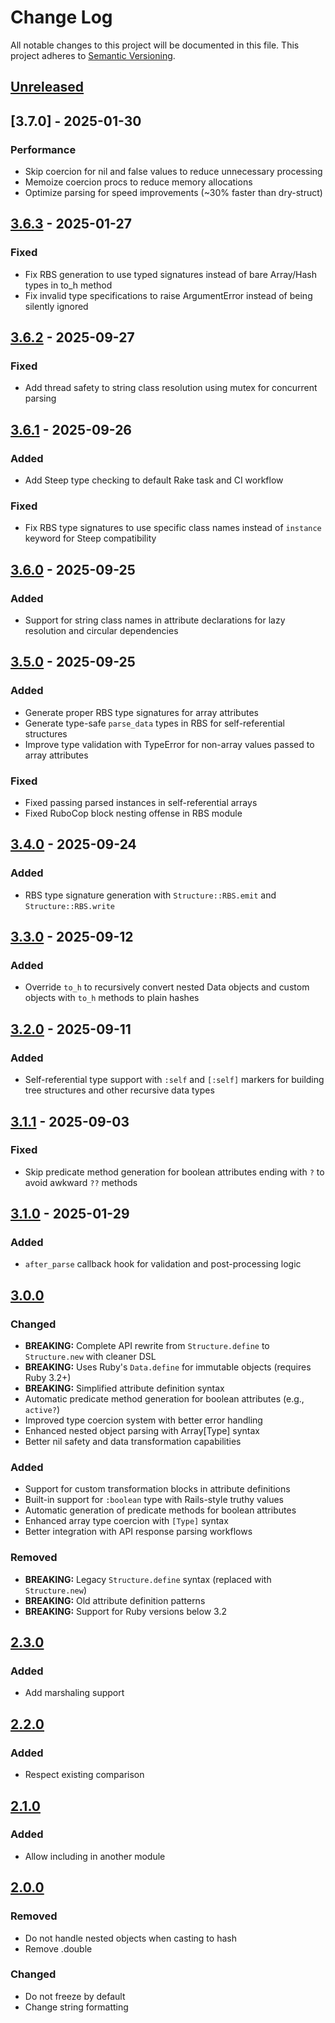# Change Log

All notable changes to this project will be documented in this file.
This project adheres to [Semantic Versioning](http://semver.org/).

## [Unreleased]

## [3.7.0] - 2025-01-30

### Performance

- Skip coercion for nil and false values to reduce unnecessary processing
- Memoize coercion procs to reduce memory allocations
- Optimize parsing for speed improvements (~30% faster than dry-struct)

## [3.6.3] - 2025-01-27

### Fixed

- Fix RBS generation to use typed signatures instead of bare Array/Hash types in to_h method
- Fix invalid type specifications to raise ArgumentError instead of being silently ignored

## [3.6.2] - 2025-09-27

### Fixed

- Add thread safety to string class resolution using mutex for concurrent parsing

## [3.6.1] - 2025-09-26

### Added

- Add Steep type checking to default Rake task and CI workflow

### Fixed

- Fix RBS type signatures to use specific class names instead of `instance` keyword for Steep compatibility

## [3.6.0] - 2025-09-25

### Added

- Support for string class names in attribute declarations for lazy resolution and circular dependencies

## [3.5.0] - 2025-09-25

### Added

- Generate proper RBS type signatures for array attributes
- Generate type-safe `parse_data` types in RBS for self-referential structures
- Improve type validation with TypeError for non-array values passed to array attributes

### Fixed

- Fixed passing parsed instances in self-referential arrays
- Fixed RuboCop block nesting offense in RBS module

## [3.4.0] - 2025-09-24

### Added

- RBS type signature generation with `Structure::RBS.emit` and `Structure::RBS.write`

## [3.3.0] - 2025-09-12

### Added

- Override `to_h` to recursively convert nested Data objects and custom objects with `to_h` methods to plain hashes

## [3.2.0] - 2025-09-11

### Added

- Self-referential type support with `:self` and `[:self]` markers for building tree structures and other recursive data types

## [3.1.1] - 2025-09-03

### Fixed

- Skip predicate method generation for boolean attributes ending with `?` to avoid awkward `??` methods

## [3.1.0] - 2025-01-29

### Added

- `after_parse` callback hook for validation and post-processing logic

## [3.0.0]

### Changed

- **BREAKING:** Complete API rewrite from `Structure.define` to `Structure.new` with cleaner DSL
- **BREAKING:** Uses Ruby's `Data.define` for immutable objects (requires Ruby 3.2+)
- **BREAKING:** Simplified attribute definition syntax
- Automatic predicate method generation for boolean attributes (e.g., `active?`)
- Improved type coercion system with better error handling
- Enhanced nested object parsing with Array[Type] syntax
- Better nil safety and data transformation capabilities

### Added

- Support for custom transformation blocks in attribute definitions
- Built-in support for `:boolean` type with Rails-style truthy values
- Automatic generation of predicate methods for boolean attributes
- Enhanced array type coercion with `[Type]` syntax
- Better integration with API response parsing workflows

### Removed

- **BREAKING:** Legacy `Structure.define` syntax (replaced with `Structure.new`)
- **BREAKING:** Old attribute definition patterns
- **BREAKING:** Support for Ruby versions below 3.2

## [2.3.0]

### Added

- Add marshaling support

## [2.2.0]

### Added

- Respect existing comparison

## [2.1.0]

### Added

- Allow including in another module

## [2.0.0]

### Removed

- Do not handle nested objects when casting to hash
- Remove .double

### Changed

- Do not freeze by default
- Change string formatting

[2.0.0]: https://github.com/hakanensari/structure/compare/v1.2.1...v2.0.0
[2.1.0]: https://github.com/hakanensari/structure/compare/v2.0.0...v2.1.0
[2.2.0]: https://github.com/hakanensari/structure/compare/v2.1.0...v2.2.0
[2.3.0]: https://github.com/hakanensari/structure/compare/v2.2.0...v2.3.0
[3.0.0]: https://github.com/hakanensari/structure/compare/v2.3.0...v3.0.0
[3.1.0]: https://github.com/hakanensari/structure/compare/v3.0.0...v3.1.0
[3.1.1]: https://github.com/hakanensari/structure/compare/v3.1.0...v3.1.1
[3.2.0]: https://github.com/hakanensari/structure/compare/v3.1.1...v3.2.0
[3.3.0]: https://github.com/hakanensari/structure/compare/v3.2.0...v3.3.0
[3.4.0]: https://github.com/hakanensari/structure/compare/v3.3.0...v3.4.0
[3.5.0]: https://github.com/hakanensari/structure/compare/v3.4.0...v3.5.0
[3.6.0]: https://github.com/hakanensari/structure/compare/v3.5.0...v3.6.0
[3.6.1]: https://github.com/hakanensari/structure/compare/v3.6.0...v3.6.1
[3.6.2]: https://github.com/hakanensari/structure/compare/v3.6.1...v3.6.2
[3.6.3]: https://github.com/hakanensari/structure/compare/v3.6.2...v3.6.3
[Unreleased]: https://github.com/hakanensari/structure/compare/v3.6.3...HEAD

